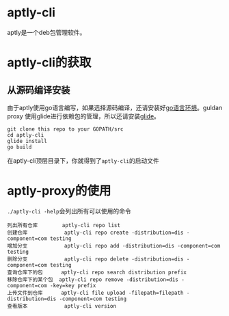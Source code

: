 # aptly-cli #
aptly是一个deb包管理软件。
# aptly-cli的获取
## 从源码编译安装
由于aptly使用go语言编写，如果选择源码编译，还请安装好[go语言环境](https://golang.org/doc/install)。guldan proxy 使用glide进行依赖包的管理，所以还请安装[glide](https://github.com/Masterminds/glide)。
```
git clone this repo to your GOPATH/src
cd aptly-cli
glide install
go build
```
在aptly-cli顶层目录下，你就得到了`aptly-cli`的启动文件
# aptly-proxy的使用
`./aptly-cli -help`会列出所有可以使用的命令
```
列出所有仓库        aptly-cli repo list
创建仓库            aptly-cli repo create -distribution=dis -component=com testing
增加分支            aptly-cli repo add -distribution=dis -component=com testing
删除分支            aptly-cli repo delete -distribution=dis -component=com testing
查询仓库下的包      aptly-cli repo search distribution prefix
移除仓库下的某个包  aptly-cli repo remove -distribution=dis -component=com -key=key prefix
上传文件到仓库      aptly-cli file upload -filepath=filepath -distribution=dis -component=com testing
查看版本            aptly-cli version
```
